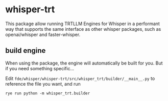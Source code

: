 # whisper-trt

This package allow running TRTLLM Engines for Whisper in a performant way
that supports the same interface as other whisper packages, such as
openai/whisper and faster-whisper.

## build engine
When using the package, the engine will automatically be built for you. But if you need something specific...

Edit `fde/whisper/whisper-trt/src/whisper_trt/builder/__main__.py` to reference the file you want, and run
```
rye run python -m whisper_trt.builder
```